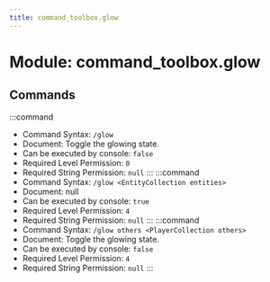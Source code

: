 ```yaml
---
title: command_toolbox.glow
---
```



# Module: command_toolbox.glow

## Commands
:::command
- Command Syntax: `/glow`
- Document:   Toggle the glowing state.
- Can be executed by console: `false`
- Required Level Permission: `0`
- Required String Permission: `null`
:::
:::command
- Command Syntax: `/glow <EntityCollection entities>`
- Document: null
- Can be executed by console: `true`
- Required Level Permission: `4`
- Required String Permission: `null`
:::
:::command
- Command Syntax: `/glow others <PlayerCollection others>`
- Document:   Toggle the glowing state.
- Can be executed by console: `false`
- Required Level Permission: `4`
- Required String Permission: `null`
:::
